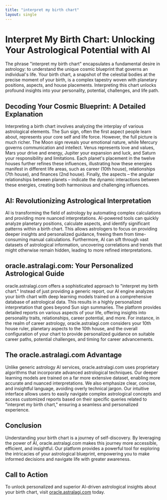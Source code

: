 ```yaml
---
title: "interpret my birth chart"
layout: single
---
```


# Interpret My Birth Chart: Unlocking Your Astrological Potential with AI

The phrase "interpret my birth chart" encapsulates a fundamental desire in astrology: to understand the unique cosmic blueprint that governs an individual's life.  Your birth chart, a snapshot of the celestial bodies at the precise moment of your birth, is a complex tapestry woven with planetary positions, aspects, and house placements.  Interpreting this chart unlocks profound insights into your personality, potential, challenges, and life path.

## Decoding Your Cosmic Blueprint: A Detailed Explanation

Interpreting a birth chart involves analyzing the interplay of various astrological elements.  The Sun sign, often the first aspect people learn about, represents your core self and life force.  However, the full picture is much richer.  The Moon sign reveals your emotional nature, while Mercury governs communication and intellect. Venus represents love and values, Mars your drive and energy, Jupiter your expansion and luck, and Saturn your responsibility and limitations.  Each planet's placement in the twelve houses further refines these influences, illustrating how these energies manifest in different life areas, such as career (10th house), relationships (7th house), and finances (2nd house).  Finally, the aspects – the angular relationships between planets – indicate the dynamic interactions between these energies, creating both harmonious and challenging influences.

## AI:  Revolutionizing Astrological Interpretation

AI is transforming the field of astrology by automating complex calculations and providing more nuanced interpretations. AI-powered tools can quickly analyze planetary positions, calculate aspects, and identify significant patterns within a birth chart.  This allows astrologers to focus on providing deeper insights and personalized guidance, freeing them from time-consuming manual calculations.  Furthermore, AI can sift through vast datasets of astrological information, uncovering correlations and trends that might otherwise remain hidden, leading to more refined interpretations.

## oracle.astralagi.com:  Your Personalized Astrological Guide

oracle.astralagi.com offers a sophisticated approach to "interpret my birth chart."  Instead of just providing a generic report, our AI engine analyzes your birth chart with deep learning models trained on a comprehensive database of astrological data. This results in a highly personalized interpretation that goes beyond Sun sign summaries.  The platform provides detailed reports on various aspects of your life, offering insights into personality traits, relationships, career potential, and more.  For instance, in the realm of career astrology, oracle.astralagi.com considers your 10th house ruler, planetary aspects to the 10th house, and the overall configuration of your chart to provide personalized guidance on suitable career paths, potential challenges, and timing for career advancements.

## The oracle.astralagi.com Advantage

Unlike generic astrology AI services, oracle.astralagi.com uses proprietary algorithms that incorporate advanced astrological techniques.  Our deeper learning models are trained on a far more extensive dataset, enabling more accurate and nuanced interpretations.  We also emphasize clear, concise, and insightful language, avoiding overly technical jargon.  Our intuitive interface allows users to easily navigate complex astrological concepts and access customized reports based on their specific queries related to "interpret my birth chart," ensuring a seamless and personalized experience.

## Conclusion

Understanding your birth chart is a journey of self-discovery.  By leveraging the power of AI, oracle.astralagi.com makes this journey more accessible, efficient, and insightful. Our platform provides a powerful tool for exploring the intricacies of your astrological blueprint, empowering you to make informed decisions and navigate life with greater awareness.

## Call to Action

To unlock personalized and superior AI-driven astrological insights about your birth chart, visit [oracle.astralagi.com](https://oracle.astralagi.com) today.